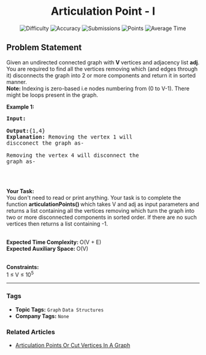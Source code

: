 <h1 align="center">Articulation Point - I</h1>

<p align="center">
  <img alt="Difficulty" title="Difficulty" src="https://custom-icon-badges.demolab.com/badge/Difficulty: Hard-1F222E?style=for-the-badge&logoColor=white&logo=fire"/>
  <img alt="Accuracy" title="Accuracy" src="https://custom-icon-badges.demolab.com/badge/Accuracy: 39.26%25-1F222E?style=for-the-badge&logoColor=white&logo=target"/>
  <img alt="Submissions" title="Submissions" src="https://custom-icon-badges.demolab.com/badge/Submissions: 80K+-1F222E?style=for-the-badge&logoColor=white&logo=repo"/>
  <img alt="Points" title="Points" src="https://custom-icon-badges.demolab.com/badge/Points: 8-1F222E?style=for-the-badge&logoColor=white&logo=award"/>
  <img alt="Average Time" title="Average Time" src="https://custom-icon-badges.demolab.com/badge/Average%20Time: 20m-1F222E?style=for-the-badge&logoColor=white&logo=clock"/>
</p>

## Problem Statement

Given an undirected connected graph with <b>V </b>vertices and adjacency list <b>adj</b>. You are required to find all the vertices removing which (and edges through it) disconnects the graph into 2 or more components and return it in sorted manner.<br><b>Note: </b>Indexing is zero-based i.e nodes numbering from (0 to V-1). There might be loops present in the graph.

<b>Example 1:</b>

<pre><b>Input:
</b>
<b>Output:</b>{1,4}
<b>Explanation: </b>Removing the vertex 1 will
discconect the graph as-

Removing the vertex 4 will disconnect the
graph as-

</pre>

 

<b>Your Task:</b><br>You don't need to read or print anything. Your task is to complete the function <b>articulationPoints</b><b>() </b>which takes V and adj as input parameters and returns a list containing all the vertices removing which turn the graph into two or more disconnected components in sorted order. If there are no such vertices then returns a list containing -1.<br> 

<b>Expected Time Complexity: </b>O(V + E)<br><b>Expected Auxiliary Space: </b>O(V)<br> 

<b>Constraints:</b><br>1 ≤ V ≤ 10<sup>5</sup>


<hr>

### Tags
- **Topic Tags:** `Graph` `Data Structures`
- **Company Tags:** `None`

### Related Articles
- [Articulation Points Or Cut Vertices In A Graph](https://www.geeksforgeeks.org/articulation-points-or-cut-vertices-in-a-graph/)

